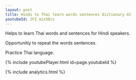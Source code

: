 ```yaml
---
layout: post
title: Hindi to Thai learn words sentences dictionary 42 
youtubeId: 2FZ_mix5Dcs
---
```

 
 
Helps to learn Thai words and sentences for Hindi speakers.

Opportunitiy to repeat the words sentences. 

Practice Thai language. 
 
{% include youtubePlayer.html id=page.youtubeId %}
 
 
{% include analytics.html %}
